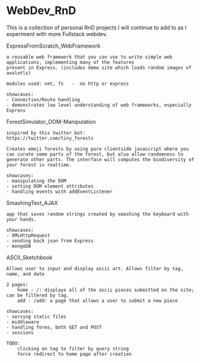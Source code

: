 # WebDev_RnD


This is a collection of personal RnD projects I will continue to add to as I experiment with more Fullstack webdev.



ExpressFromScratch_WebFramework

	a reusable web framework that you can use to write simple web applications, implementing many of the features
	present in Express. (includes demo site which loads random images of axolotls) 

	modules used: net, fs   -  no http or express

	showcases:
	- Connection/Route handling
	- demonstrates low level understanding of web frameworks, especially Express



ForestSimulator_DOM-Manipulation

	inspired by this twitter bot:
	https://twitter.com/tiny_forests

	Creates emoji forests by using pure clientside javascript where you can curate some parts of the forest, but also allow randomness to generate other parts. The interface will computes the biodiversity of your forest in realtime.

	showcases:
	- manipulating the DOM
	- setting DOM element attributes
	- handling events with addEventListener



SmashingText_AJAX

	app that saves random strings created by smashing the keyboard with your hands.

	showcases:
	- XMLHttpRequest
    - sending back json from Express
    - mongoDB 



ASCII_Sketchbook

    Allows user to input and display ascii art. Allows filter by tag, name, and date

    2 pages:
    	home - /: displays all of the ascii pieces submitted on the site; can be filtered by tag.
		add - /add: a page that allows a user to submit a new piece

	showcases: 
	- serving static files
	- middleware
	- handling forms, both GET and POST
	- sessions

	TODO:
		clicking on tag to filter by query string
		force redirect to home page after creation


